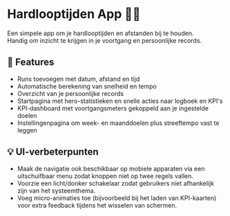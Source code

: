# Hardlooptijden App 🏃‍♂️

Een simpele app om je hardlooptijden en afstanden bij te houden.  
Handig om inzicht te krijgen in je voortgang en persoonlijke records.

## 🚀 Features
- Runs toevoegen met datum, afstand en tijd
- Automatische berekening van snelheid en tempo
- Overzicht van je persoonlijke records
- Startpagina met hero-statistieken en snelle acties naar logboek en KPI&apos;s
- KPI-dashboard met voortgangsmeters gekoppeld aan je ingestelde doelen
- Instellingenpagina om week- en maanddoelen plus streeftempo vast te leggen

## 💡 UI-verbeterpunten
- Maak de navigatie ook beschikbaar op mobiele apparaten via een uitschuifbaar menu zodat knoppen niet op twee regels vallen.
- Voorzie een licht/donker schakelaar zodat gebruikers niet afhankelijk zijn van het systeemthema.
- Voeg micro-animaties toe (bijvoorbeeld bij het laden van KPI-kaarten) voor extra feedback tijdens het wisselen van schermen.
